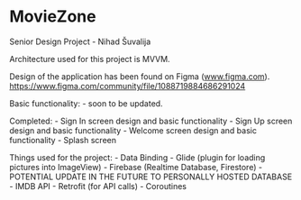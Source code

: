 # MovieZone
Senior Design Project - Nihad Šuvalija

Architecture used for this project is MVVM.

Design of the application has been found on Figma (www.figma.com).
https://www.figma.com/community/file/1088719884686291024

Basic functionality:
    - soon to be updated.

Completed:
    - Sign In screen design and basic functionality
    - Sign Up screen design and basic functionality
    - Welcome screen design and basic functionality
    - Splash screen

Things used for the project:
    - Data Binding
    - Glide (plugin for loading pictures into ImageView)
    - Firebase (Realtime Database, Firestore) - POTENTIAL UPDATE IN THE FUTURE TO PERSONALLY HOSTED DATABASE
    - IMDB API
    - Retrofit (for API calls)
    - Coroutines
